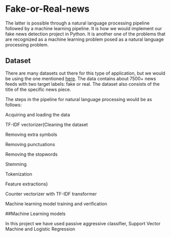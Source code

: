 # Fake-or-Real-news

The latter is possible through a natural language processing pipeline followed by a machine learning pipeline. It is how we would implement our fake news detection project in Python. It is another one of the problems that are recognized as a machine learning problem posed as a natural language processing problem. 

## Dataset

There are many datasets out there for this type of application, but we would be using the one mentioned [here](https://drive.google.com/file/d/1er9NJTLUA3qnRuyhfzuN0XUsoIC4a-_q/view). The data contains about 7500+ news feeds with two target labels: fake or real. The dataset also consists of the title of the specific news piece. 

The steps in the pipeline for natural language processing would be as follows:

Acquiring and loading the data

TF-IDF vectorizer{Cleaning the dataset

Removing extra symbols

Removing punctuations

Removing the stopwords

Stemming

Tokenization

Feature extractions}

Counter vectorizer with TF-IDF transformer

Machine learning model training and verification

##Machine Learning models

In this project we have used passive aggressive classifier, Support Vector Machine and Logistic Regression
